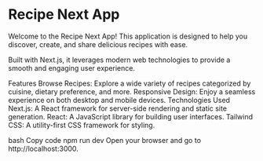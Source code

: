 <h1>Recipe Next App</h1>
<p>Welcome to the Recipe Next App! This application is designed to help you discover, create, and share delicious recipes with ease.</p>
Built with Next.js, it leverages modern web technologies to provide a smooth and engaging user experience.

Features
Browse Recipes: Explore a wide variety of recipes categorized by cuisine, dietary preference, and more.
Responsive Design: Enjoy a seamless experience on both desktop and mobile devices.
Technologies Used
Next.js: A React framework for server-side rendering and static site generation.
React: A JavaScript library for building user interfaces.
Tailwind CSS: A utility-first CSS framework for styling.

bash
Copy code
npm run dev
Open your browser and go to http://localhost:3000.

